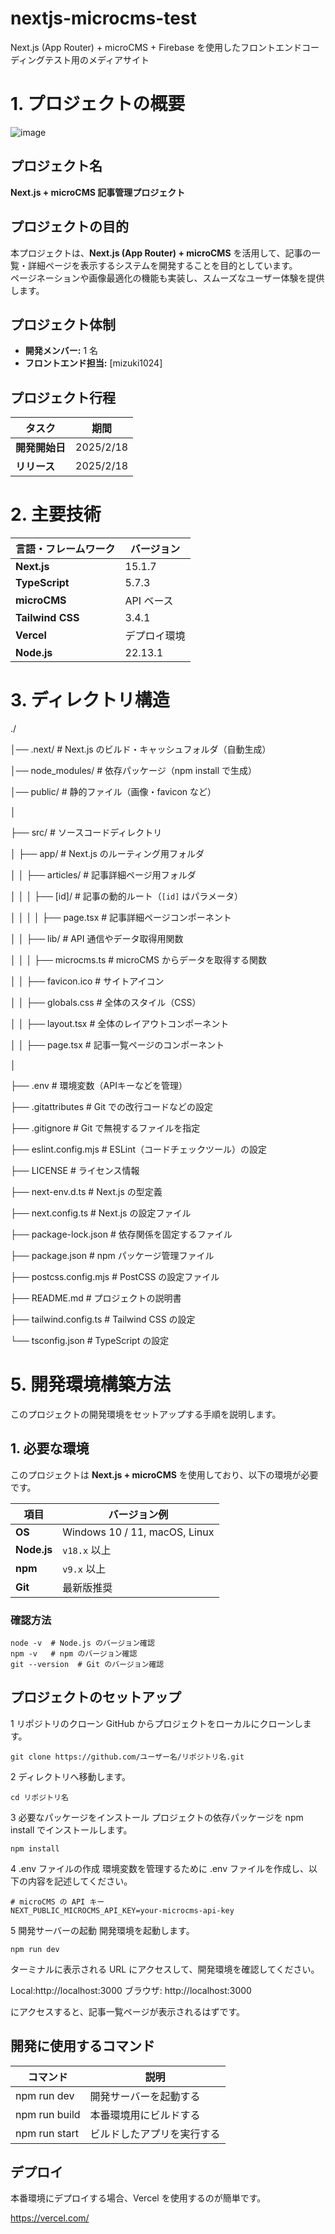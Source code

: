 # nextjs-microcms-test
Next.js (App Router) + microCMS + Firebase を使用したフロントエンドコーディングテスト用のメディアサイト
# 1. プロジェクトの概要


![image](https://github.com/user-attachments/assets/1d14c548-7a12-4bda-b986-92bb87426a53)



##  プロジェクト名
**Next.js + microCMS 記事管理プロジェクト**

## プロジェクトの目的
本プロジェクトは、**Next.js (App Router) + microCMS** を活用して、記事の一覧・詳細ページを表示するシステムを開発することを目的としています。  
ページネーションや画像最適化の機能も実装し、スムーズなユーザー体験を提供します。

## プロジェクト体制
- **開発メンバー:** 1 名
- **フロントエンド担当:** [mizuki1024]

##  プロジェクト行程
| タスク | 期間 |
|--------|------|
| **開発開始日** | 2025/2/18 |
| **リリース** | 2025/2/18 |

# 2. 主要技術

| 言語・フレームワーク | バージョン |
|--------------------|----------|
| **Next.js** | 15.1.7 |
| **TypeScript** | 5.7.3 |
| **microCMS** | API ベース |
| **Tailwind CSS** | 3.4.1 |
| **Vercel** | デプロイ環境 |
| **Node.js** | 22.13.1 |

# 3. ディレクトリ構造

./

│── .next/               # Next.js のビルド・キャッシュフォルダ（自動生成）

│── node\_modules/        # 依存パッケージ（npm install で生成）

│── public/              # 静的ファイル（画像・favicon など）

│

├── src/                 # ソースコードディレクトリ

│   ├── app/             # Next.js のルーティング用フォルダ

│   │   ├── articles/    # 記事詳細ページ用フォルダ

│   │   │   ├── [id]/    # 記事の動的ルート（`[id]` はパラメータ）

│   │   │   │   ├── page.tsx  # 記事詳細ページコンポーネント

│   │   ├── lib/         # API 通信やデータ取得用関数

│   │   │   ├── microcms.ts  # microCMS からデータを取得する関数

│   │   ├── favicon.ico  # サイトアイコン

│   │   ├── globals.css  # 全体のスタイル（CSS）

│   │   ├── layout.tsx   # 全体のレイアウトコンポーネント

│   │   ├── page.tsx     # 記事一覧ページのコンポーネント

│

├── .env                 # 環境変数（APIキーなどを管理）

├── .gitattributes       # Git での改行コードなどの設定

├── .gitignore           # Git で無視するファイルを指定

├── eslint.config.mjs    # ESLint（コードチェックツール）の設定

├── LICENSE              # ライセンス情報

├── next-env.d.ts        # Next.js の型定義

├── next.config.ts       # Next.js の設定ファイル

├── package-lock.json    # 依存関係を固定するファイル

├── package.json         # npm パッケージ管理ファイル

├── postcss.config.mjs   # PostCSS の設定ファイル

├── README.md            # プロジェクトの説明書

├── tailwind.config.ts   # Tailwind CSS の設定

└── tsconfig.json        # TypeScript の設定


# 5. 開発環境構築方法

このプロジェクトの開発環境をセットアップする手順を説明します。

##  1. 必要な環境
このプロジェクトは **Next.js + microCMS** を使用しており、以下の環境が必要です。

| 項目          | バージョン例 |
|--------------|-------------|
| **OS**      | Windows 10 / 11, macOS, Linux |
| **Node.js** | `v18.x` 以上 |
| **npm**     | `v9.x` 以上 |
| **Git**     | 最新版推奨 |

###  確認方法

```
node -v  # Node.js のバージョン確認
npm -v   # npm のバージョン確認
git --version  # Git のバージョン確認
```

## プロジェクトのセットアップ
 
1️ リポジトリのクローン
GitHub からプロジェクトをローカルにクローンします。

```
git clone https://github.com/ユーザー名/リポジトリ名.git
```

2 ディレクトリへ移動します。

```
cd リポジトリ名
```

3 必要なパッケージをインストール
プロジェクトの依存パッケージを npm install でインストールします。

```
npm install
```

4 .env ファイルの作成
環境変数を管理するために .env ファイルを作成し、以下の内容を記述してください。

```
# microCMS の API キー
NEXT_PUBLIC_MICROCMS_API_KEY=your-microcms-api-key
```

5 開発サーバーの起動
開発環境を起動します。

```
npm run dev
```

ターミナルに表示される URL にアクセスして、開発環境を確認してください。

Local:http://localhost:3000
ブラウザ: http://localhost:3000 

にアクセスすると、記事一覧ページが表示されるはずです。


## 開発に使用するコマンド
 
| コマンド  | 説明  |
|----|----|
|npm run dev|開発サーバーを起動する|
|npm run build	|本番環境用にビルドする|
|npm run start |	ビルドしたアプリを実行する |

## デプロイ 
本番環境にデプロイする場合、Vercel を使用するのが簡単です。

https://vercel.com/




